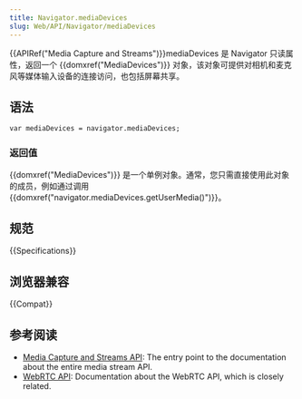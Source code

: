 ```yaml
---
title: Navigator.mediaDevices
slug: Web/API/Navigator/mediaDevices
---
```


{{APIRef("Media Capture and Streams")}}mediaDevices 是 Navigator 只读属性，返回一个 {{domxref("MediaDevices")}} 对象，该对象可提供对相机和麦克风等媒体输入设备的连接访问，也包括屏幕共享。

## 语法

```plain
var mediaDevices = navigator.mediaDevices;
```

### 返回值

{{domxref("MediaDevices")}} 是一个单例对象。通常，您只需直接使用此对象的成员，例如通过调用{{domxref("navigator.mediaDevices.getUserMedia()")}}。

## 规范

{{Specifications}}

## 浏览器兼容

{{Compat}}

## 参考阅读

- [Media Capture and Streams API](/zh-CN/docs/Web/API/Media_Streams_API): The entry point to the documentation about the entire media stream API.
- [WebRTC API](/zh-CN/docs/Web/API/WebRTC_API): Documentation about the WebRTC API, which is closely related.
